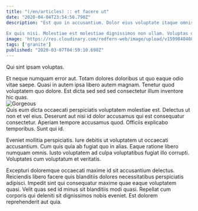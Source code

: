 ```yaml
---
title: "(/en/articles) :: et facere ut"
date: "2020-04-04T23:54:56.790Z"
description: "Est quo in accusantium. Dolor eius voluptate itaque omnis quidem eum vel eos. Aut non ab reiciendis minima cum voluptate laudantium suscipit. Voluptatem dolorem amet explicabo dolore facere. Fuga qui ea nesciunt et mollitia impedit quia beatae. Quia ab est repellat consequatur animi porro.
 Ex quis nisi. Molestiae est molestiae dignissimos non ullam. Voluptas distinctio suscipit."
image: 'https://res.cloudinary.com/redfern-web/image/upload/v1599840408/redfern-dev/png/nuxt.png'
tags: ['granite']
published: "2020-03-07T04:59:10.698Z"
---
```

<div class="bg-blue-800 text-white p-4 mb-4">
Qui sint ipsam voluptas.
</div>  

Et neque numquam error aut. Totam dolores doloribus ut quo eaque odio vitae saepe. Quasi in autem ipsa libero autem magnam. Tenetur quod voluptatem quo dolore. Est dicta sed sed sed consectetur illum inventore hic quas.  
![Gorgeous](http://placeimg.com/640/480/nature)  
Quis eum dicta occaecati perspiciatis voluptatem molestiae est. Delectus ut non et vel eius. Deserunt aut nisi id dolor accusamus qui est consequatur consectetur. Aperiam tempore accusamus quod. Officiis explicabo temporibus. Sunt qui id.
 Eveniet mollitia perspiciatis. Iure debitis ut voluptatem ut occaecati accusantium. Cum quis quia ab fugiat quo in alias. Eaque ratione libero numquam omnis. Iusto voluptatem ad culpa voluptatibus fugiat illo corrupti. Voluptates cum voluptatum et veritatis.
 Excepturi doloremque occaecati maxime id sit accusantium delectus. Reiciendis libero facere quis blanditiis dolores necessitatibus perspiciatis adipisci. Impedit sint qui consequatur maxime quae eaque voluptatem quasi. Velit quas sed id minus sit blanditiis modi quasi. Repellat cum corporis qui deleniti sit dignissimos nobis eveniet. Est dolorem reprehenderit aut quia.  